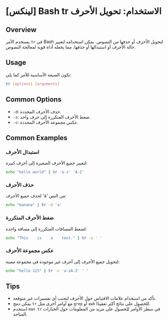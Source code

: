 # [لينكس] Bash tr الاستخدام: تحويل الأحرف

## Overview
يستخدم الأمر `tr` في Bash لتحويل الأحرف أو حذفها من النصوص. يمكن استخدامه لتغيير حالة الأحرف أو استبدالها أو حذفها، مما يجعله أداة قوية لمعالجة النصوص.

## Usage
تكون الصيغة الأساسية للأمر كما يلي:

```bash
tr [options] [arguments]
```

## Common Options
- `-d`: حذف الأحرف المحددة.
- `-s`: ضغط الأحرف المتكررة إلى حرف واحد.
- `-c`: عكس مجموعة الأحرف المحددة.

## Common Examples

### استبدال الأحرف
لتغيير جميع الأحرف الصغيرة إلى أحرف كبيرة:

```bash
echo "hello world" | tr 'a-z' 'A-Z'
```

### حذف الأحرف
لحذف جميع الأحرف 'a' من النص:

```bash
echo "banana" | tr -d 'a'
```

### ضغط الأحرف المتكررة
لضغط المسافات المتكررة إلى مسافة واحدة:

```bash
echo "This    is    a    test." | tr -s ' '
```

### عكس مجموعة الأحرف
لتحويل جميع الأحرف إلى أحرف غير موجودة في مجموعة معينة:

```bash
echo "hello 123" | tr -c 'a-zA-Z' ' '
```

## Tips
- تأكد من استخدام علامات الاقتباس حول الأحرف لتجنب أي تفسيرات غير متوقعة.
- يمكن دمج `tr` مع أوامر أخرى مثل `grep` أو `awk` للحصول على نتائج أكثر تعقيدًا.
- استخدم `man tr` في سطر الأوامر للحصول على مزيد من المعلومات حول الخيارات المتاحة.
